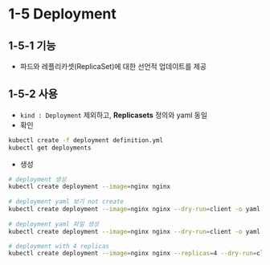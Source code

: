 # 1-5 Deployment
## 1-5-1 기능
- 파드와 레플리카셋(ReplicaSet)에 대한 선언적 업데이트를 제공

## 1-5-2 사용
- `kind : Deployment` 제외하고, **Replicasets** 정의와 yaml 동일 
- 확인
```bash
kubectl create -f deployment definition.yml
kubectl get deployments
```
- 생성
```bash
# deployment 생성
kubectl create deployment --image=nginx nginx
  
# deployment yaml 보기 not create
kubectl create deployment --image=nginx nginx --dry-run=client -o yaml
  
# deployment yaml 파일 생성
kubectl create deployment --image=nginx nginx --dry-run=client -o yaml > nginx-deployment.yaml

# deployment with 4 replicas
kubectl create deployment --image=nginx nginx --replicas=4 --dry-run=client -o yaml > nginx-deployment.yaml
```
